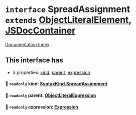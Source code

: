 # `interface` SpreadAssignment `extends` [ObjectLiteralElement](../private.interface.ObjectLiteralElement/README.md), [JSDocContainer](../private.interface.JSDocContainer/README.md)

[Documentation Index](../README.md)

## This interface has

- 3 properties:
[kind](#-readonly-kind-syntaxkindspreadassignment),
[parent](#-readonly-parent-objectliteralexpression),
[expression](#-readonly-expression-expression)


#### 📄 `readonly` kind: [SyntaxKind.SpreadAssignment](../private.enum.SyntaxKind/README.md#spreadassignment--305)



#### 📄 `readonly` parent: [ObjectLiteralExpression](../private.interface.ObjectLiteralExpression/README.md)



#### 📄 `readonly` expression: [Expression](../private.interface.Expression/README.md)



